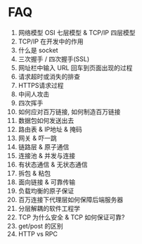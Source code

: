 # FAQ

1. 网络模型 OSI 七层模型 & TCP/IP 四层模型
2. TCP/IP 在开发中的作用
3. 什么是 socket
4. 三次握手 / 四次握手(SSL)
5. 网址栏中输入 URL 回车到页面出现的过程
6. 请求超时或消失的排查
7. HTTPS请求过程
8. 中间人攻击
9. 四次挥手
10. 如何应对百万链接, 如何制造百万链接
11. 数据包如何发送出去
12. 路由表 & IP地址 & 掩码
13. 网关 & 吓一跳
14. 链路层 & 原子通信
15. 连接池 & 并发与连接
16. 有状态通信 & 无状态通信
17. 拆包 & 粘包
18. 面向链接 & 可靠传输
19. 负载均衡的原子保证
20. 百万连接下代理层如何保障后端服务器
21. 分层解耦的软件工程学
22. TCP 为什么安全 & TCP 如何保证可靠?
23. get/post 的区别
24. HTTP vs RPC

